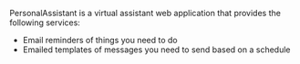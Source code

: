 PersonalAssistant is a virtual assistant web application that provides the following services:

* Email reminders of things you need to do
* Emailed templates of messages you need to send based on a schedule
